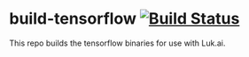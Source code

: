 # build-tensorflow [![Build Status](https://travis-ci.org/luk-ai/build-tensorflow.svg?branch=master)](https://travis-ci.org/luk-ai/build-tensorflow)

This repo builds the tensorflow binaries for use with Luk.ai.

